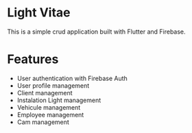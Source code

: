 # Light Vitae

This is a simple crud application built with Flutter and Firebase.

# Features

- User authentication with Firebase Auth
- User profile management
- Client management
- Instalation Light management
- Vehicule management
- Employee management
- Cam management
